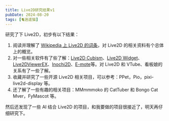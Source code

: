 ```yaml
---
title: Live2D研究结果v1
pubDate: 2024-08-20
tags: [🐈逍遥猫]
---
```


研究了下 Live2D，初步有以下结果：

1. 阅读并理解了 [Wikipedia 上 Live2D 的词条]，对 Live2D 的相关资料有个总体上的概览。
2. 对一些相关软件有了些了解：[Live2D Cubism]、[Live2D Widget]、[Live2DViewerEX]、[Inochi2D]、[E-mote]等。对 Live2D 和 VTube、看板娘的关系有了一些了解。
3. 收藏并研究了一些开源 Live2D 相关项目，可以参考：PPet，Pio，pixi-live2d-display 等。
4. 还了解了一些有趣的相关项目：MMmmmoko 的 CatTuber 和 Bongo Cat Mver，FyMascot 等。

然后还发现了一些 AI 结合 Live2D 的项目，和我要做的项目很接近了，明天再仔细研究下。

[Wikipedia 上 Live2D 的词条]: https://en.wikipedia.org/wiki/Live2D
[Live2D Widget]: https://github.com/stevenjoezhang/live2d-widget
[Live2D Cubism]: https://www.live2d.com/
[Live2DViewerEX]: https://store.steampowered.com/app/616720/Live2DViewerEX/
[Inochi2D]: https://inochi2d.com/
[E-mote]: https://emote.mtwo.co.jp/
